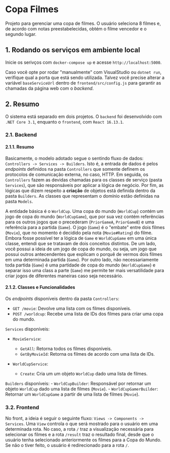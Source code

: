 # Copa Filmes

Projeto para gerenciar uma copa de filmes. O usuário seleciona 8 filmes e, de acordo com notas preestabelecidas, obtém o filme vencedor e o segundo lugar.

## 1. Rodando os serviços em ambiente local

Inicie os serivços com `docker-compose up` e acesse `http://localhost:5000`.

Caso você opte por rodar "manualmente" com VisualStudio ou `dotnet run`, verifique qual a porta que está sendo utilizada. Talvez você precise alterar a variável `baseServiceUrl` dentro de `frontend/src/config.js` para garantir as chamadas da página web com o _backend_.

## 2. Resumo

O sistema está separado em dois projetos. O `backend` foi desenvolvido com `.NET Core 3.1`, enquanto o `frontend`, com `React 16.13.1`.

### 2.1. Backend

#### 2.1.1. Resumo

Basicamente, o modelo adotado segue o sentindo fluxo de dados: `Controllers -> Services -> Builders`. Isto é, a entrada de dados é pelos _endpoints_ definidos na pasta `Controllers` que somente definem os protocolos de comunicação externa, no caso, HTTP. Em seguida, os `Controllers` fazem as devidas chamadas para os classes de serviço (pasta `Services`), que são responsáveis por aplicar a lógica de negócio. Por fim, as lógicas que dizem respeito a __criação__ de objetos está definida dentro da pasta `Builders`. As classes que representam o domínio estão definidas na pasta `Models`.

A entidade básica é o `WorldCup`. Uma copa do mundo (`WorldCup`) contém um jogo de copa do mundo (`WorldCupGame`), que por sua vez contém referências para os outros jogos que o precederam (`PriorGameA`, `PriorGameB`) e uma referência para a partida (`Game`). O jogo (`Game`) é o "embate" entre dois filmes (`Movie`), que no momento é decidido pela nota (`Movie#Rating`) do filme. Embora fosse possível ter a lógica de `Game` e `WorldCupGame` em uma única classe, entendi que se tratavam de dois conceitos distintos. De um lado, você possui a ideia de um jogo de copa do mundo, ou seja, um jogo que possui outros antecendentes que explicam o porquê de vermos dois filmes em uma determinada partida (`Game`). Por outro lado, não necessariamente toda partida (`Game`) é uma partidade de copa do mundo (`WorldCupGame`) e separar isso uma class a parte (`Game`) me permite ter mais versatilidade para criar jogos de diferentes maneiras caso seja necessário.

#### 2.1.2. Classes e Funcionalidades

Os _endpoints_ disponíveis dentro da pasta `Controllers`:

- `GET /movie`: Devolve uma lista com os filmes disponíveis.
- `POST /worldcup`: Recebe uma lista de IDs dos filmes para criar uma copa do mundo.

`Services` disponíveis:

- `MovieService`:
    - `GetAll`: Retorna todos os filmes disponíveis.
    - `GetByMovieId`: Retorna os filmes de acordo com uma lista de IDs.

- `WorldCupService`:
    - `Create`: Cria um um objeto `WorldCup` dado uma lista de filmes.

`Builders` disponíveis:
    - `WorldCupBuilder`: Responsável por retornar um objeto `WorldCup` dado uma lista de filmes (`Movie`).
    - `WorldCupGamerBuilder`: Retornar um `WorldCupGame` a partir de uma lista de filmes (`Movie`).

### 3.2. Frontend

No front, a ideia é seguir o seguinte fluxo: `Views -> Components -> Services`. Uma `View` controla o que será mostrado para o usuário em uma determinada rota. No caso, a rota `/` traz a visualização necessária para selecionar os filmes e a rota `/result` traz o resultado final, desde que o usuário tenha selecionado anteriormente os filmes para a Copa do Mundo. Se não o tiver feito, o usuário é redirecionado para a rota `/`.